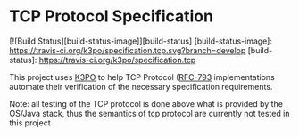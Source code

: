 # TCP Protocol Specification
[![Build Status][build-status-image]][build-status]
[build-status-image]: https://travis-ci.org/k3po/specification.tcp.svg?branch=develop
[build-status]: https://travis-ci.org/k3po/specification.tcp

This project uses [K3PO](http://github.com/k3po/k3po) to help TCP Protocol 
([RFC-793](https://tools.ietf.org/html/rfc793) implementations automate their verification of the necessary specification requirements.

Note: all testing of the TCP protocol is done above what is provided by the OS/Java stack, thus the semantics of tcp protocol are currently not tested in this project

